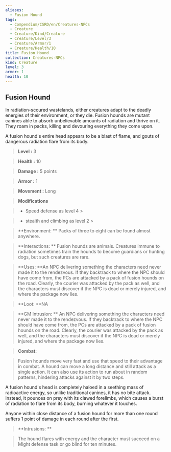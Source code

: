 ```yaml
---
aliases:
  - Fusion Hound
tags:
  - Compendium/CSRD/en/Creatures-NPCs
  - Creature
  - Creature/Kind/Creature
  - Creature/Level/3
  - Creature/Armor/1
  - Creature/Health/10
title: Fusion Hound
collection: Creatures-NPCs
kind: Creature
level: 3
armor: 1
health: 10
---
```

## Fusion Hound    
In radiation-scoured wastelands, either creatures adapt to the deadly energies of their environment, or they die. Fusion hounds are mutant canines able to absorb unbelievable amounts of radiation and thrive on it. They roam in packs, killing and devouring everything they come upon.  
A fusion hound's entire head appears to be a blast of flame, and gouts of dangerous radiation flare from its body.    
  
    
> **Level :** 3    
> **Health :** 10    
> **Damage :** 5 points    
> **Armor :** 1    
> **Movement :** Long    
> **Modifications**    
>- Speed defense as level 4 >  
>    
>- stealth and climbing as level 2 >  
>    
> **Environment: ** Packs of three to eight can be found almost anywhere.    
> **Interactions: ** Fusion hounds are animals. Creatures immune to radiation sometimes train the hounds to become guardians or hunting dogs, but such creatures are rare.    
> **Uses: **An NPC delivering something the characters need never made it to the rendezvous. If they backtrack to where the NPC should have come from, the PCs are attacked by a pack of fusion hounds on the road. Clearly, the courier was attacked by the pack as well, and the characters must discover if the NPC is dead or merely injured, and where the package now lies.    
> **Loot: **NA    
> **GM Intrusion: ** An NPC delivering something the characters need never made it to the rendezvous. If they backtrack to where the NPC should have come from, the PCs are attacked by a pack of fusion hounds on the road. Clearly, the courier was attacked by the pack as well, and the characters must discover if the NPC is dead or merely injured, and where the package now lies.    
  
> **Combat:**   
> Fusion hounds move very fast and use that speed to their advantage in combat. A hound can move a long distance and still attack as a single action. It can also use its action to run about in random patterns, hindering attacks against it by two steps.  
A fusion hound's head is completely haloed in a seething mass of radioactive energy, so unlike traditional canines, it has no bite attack. Instead, it pounces on prey with its clawed forelimbs, which causes a burst of radiation to flare from its body, burning whatever it touches.  
Anyone within close distance of a fusion hound for more than one round suffers 1 point of damage in each round after the first.    
    
  
> **Intrusions: **   
> The hound flares with energy and the character must succeed on a Might defense task or go blind for ten minutes.    
